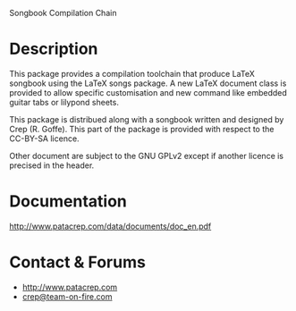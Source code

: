 Songbook Compilation Chain

# Description
This package provides a compilation toolchain that produce LaTeX
songbook using the LaTeX songs package. A new LaTeX document class is
provided to allow specific customisation and new command like embedded
guitar tabs or lilypond sheets.

This package is distribued along with a songbook written and designed
by Crep (R. Goffe). This part of the package is provided with respect
to the CC-BY-SA licence.

Other document are subject to the GNU GPLv2 except if another licence
is precised in the header.

# Documentation
   http://www.patacrep.com/data/documents/doc_en.pdf

# Contact & Forums
* http://www.patacrep.com
* crep@team-on-fire.com
